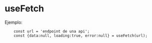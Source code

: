 # useFetch

Ejemplo:

```
    const url = 'endpoint de una api';
    const {data:null, loading:true, error:null} = useFetch(url);

```

